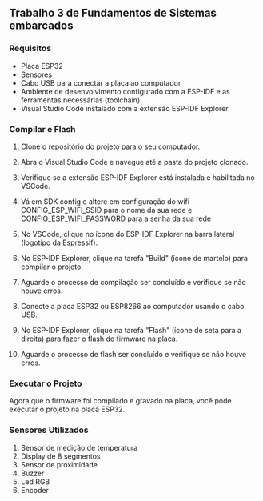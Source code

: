 ## Trabalho 3 de Fundamentos de Sistemas embarcados

### Requisitos

- Placa ESP32
- Sensores
- Cabo USB para conectar a placa ao computador
- Ambiente de desenvolvimento configurado com a ESP-IDF e as ferramentas necessárias (toolchain)
- Visual Studio Code instalado com a extensão ESP-IDF Explorer

### Compilar e Flash

1. Clone o repositório do projeto para o seu computador.

2. Abra o Visual Studio Code e navegue até a pasta do projeto clonado.

3. Verifique se a extensão ESP-IDF Explorer está instalada e habilitada no VSCode.

4. Vá em SDK config e altere em configuração do wifi CONFIG_ESP_WIFI_SSID para o nome da sua rede e CONFIG_ESP_WIFI_PASSWORD para a senha da sua rede 

5. No VSCode, clique no ícone do ESP-IDF Explorer na barra lateral (logotipo da Espressif).

6. No ESP-IDF Explorer, clique na tarefa "Build" (ícone de martelo) para compilar o projeto.

7. Aguarde o processo de compilação ser concluído e verifique se não houve erros.

8. Conecte a placa ESP32 ou ESP8266 ao computador usando o cabo USB.

9. No ESP-IDF Explorer, clique na tarefa "Flash" (ícone de seta para a direita) para fazer o flash do firmware na placa.

10. Aguarde o processo de flash ser concluído e verifique se não houve erros.
 

### Executar o Projeto

Agora que o firmware foi compilado e gravado na placa, você pode executar o projeto na placa ESP32.

### Sensores Utilizados

1. Sensor de medição de temperatura
2. Display de 8 segmentos
3. Sensor de proximidade
4. Buzzer
5. Led RGB
6. Encoder

